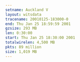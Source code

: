 ```yaml
---
setname: Auckland V
layout: witsdata
tracename: 20010125-183000-0
end: Thu Jan 25 18:59:59 2001
gzsize: 293 MB
len: 0:30:00
start: Thu Jan 25 18:30:00 2001
totalwirelen: 4,500 MB
pkts: 89 million
size: 1,019 MB
---
```

